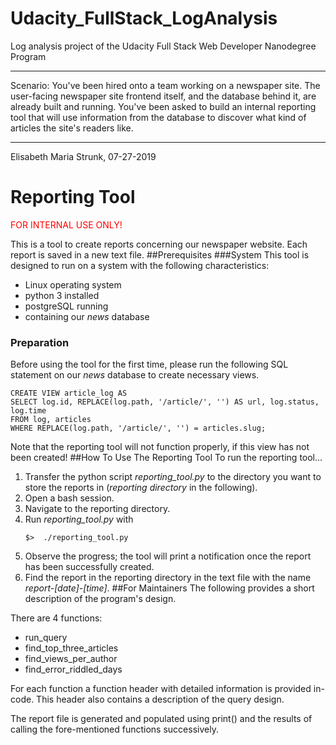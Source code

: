 # Udacity_FullStack_LogAnalysis
Log analysis project of the Udacity Full Stack Web Developer Nanodegree Program
___
Scenario:
You've been hired onto a team working on a newspaper site. The user-facing newspaper site frontend itself, and the database behind it, are already built and running. You've been asked to build an internal reporting tool that will use information from the database to discover what kind of articles the site's readers like.
___

Elisabeth Maria Strunk, 07-27-2019

# Reporting Tool
<span style="color:red">FOR INTERNAL USE ONLY!</span>

This is a tool to create reports concerning our newspaper website.
Each report is saved in a new text file.
##Prerequisites
###System
This tool is designed to run on a system with the following characteristics:
+ Linux operating system
+ python 3 installed
+ postgreSQL running
+ containing our _news_ database
### Preparation
Before using the tool for the first time, please run the following SQL statement on our _news_ database to create necessary views.
```
CREATE VIEW article_log AS
SELECT log.id, REPLACE(log.path, '/article/', '') AS url, log.status, log.time
FROM log, articles
WHERE REPLACE(log.path, '/article/', '') = articles.slug;
```
Note that the reporting tool will not function properly, if this view has not been created!
##How To Use The Reporting Tool
To run the reporting tool...
1. Transfer the python script _reporting_tool.py_ to the directory you want to store the reports in (_reporting directory_ in the following).
2. Open a bash session.
3. Navigate to the reporting directory.
4. Run _reporting_tool.py_ with
    ```
    $>  ./reporting_tool.py
    ```
5. Observe the progress; the tool will print a notification once the report has been successfully created.
6. Find the report in the reporting directory in the text file with the name _report-[date]-[time]_.
##For Maintainers
The following provides a short description of the program's design.

There are 4 functions:
+ run_query
+ find_top_three_articles
+ find_views_per_author
+ find_error_riddled_days

For each function a function header with detailed information is provided in-code. This header also contains a description of the query design.

The report file is generated and populated using print() and the results of calling the fore-mentioned functions successively.